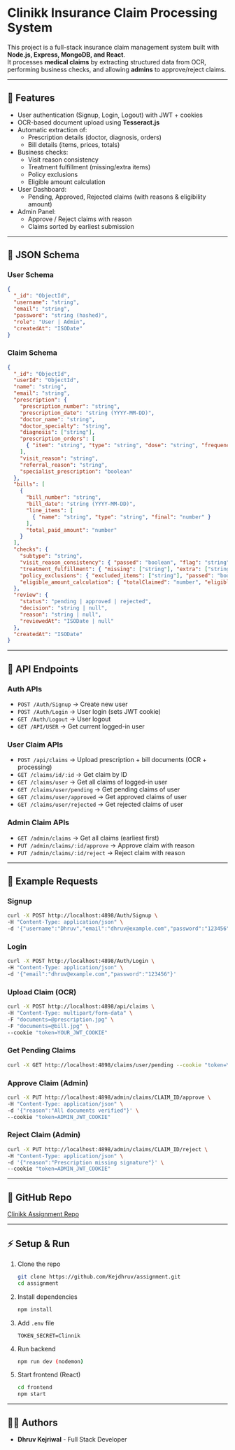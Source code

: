 # Clinikk Insurance Claim Processing System

This project is a full-stack insurance claim management system built with **Node.js, Express, MongoDB, and React**.  
It processes **medical claims** by extracting structured data from OCR, performing business checks, and allowing **admins** to approve/reject claims.

---

## 🚀 Features

- User authentication (Signup, Login, Logout) with JWT + cookies
- OCR-based document upload using **Tesseract.js**
- Automatic extraction of:
  - Prescription details (doctor, diagnosis, orders)
  - Bill details (items, prices, totals)
- Business checks:
  - Visit reason consistency
  - Treatment fulfillment (missing/extra items)
  - Policy exclusions
  - Eligible amount calculation
- User Dashboard:
  - Pending, Approved, Rejected claims (with reasons & eligibility amount)
- Admin Panel:
  - Approve / Reject claims with reason
  - Claims sorted by earliest submission

---

## 📂 JSON Schema

### User Schema
```json
{
  "_id": "ObjectId",
  "username": "string",
  "email": "string",
  "password": "string (hashed)",
  "role": "User | Admin",
  "createdAt": "ISODate"
}
```

### Claim Schema
```json
{
  "_id": "ObjectId",
  "userId": "ObjectId",
  "name": "string",
  "email": "string",
  "prescription": {
    "prescription_number": "string",
    "prescription_date": "string (YYYY-MM-DD)",
    "doctor_name": "string",
    "doctor_specialty": "string",
    "diagnosis": ["string"],
    "prescription_orders": [
      { "item": "string", "type": "string", "dose": "string", "frequency": "string" }
    ],
    "visit_reason": "string",
    "referral_reason": "string",
    "specialist_prescription": "boolean"
  },
  "bills": [
    {
      "bill_number": "string",
      "bill_date": "string (YYYY-MM-DD)",
      "line_items": [
        { "name": "string", "type": "string", "final": "number" }
      ],
      "total_paid_amount": "number"
    }
  ],
  "checks": {
    "subtype": "string",
    "visit_reason_consistency": { "passed": "boolean", "flag": "string" },
    "treatment_fulfillment": { "missing": ["string"], "extra": ["string"], "passed": "boolean" },
    "policy_exclusions": { "excluded_items": ["string"], "passed": "boolean" },
    "eligible_amount_calculation": { "totalClaimed": "number", "eligibleAmount": "number", "passed": "boolean" }
  },
  "review": {
    "status": "pending | approved | rejected",
    "decision": "string | null",
    "reason": "string | null",
    "reviewedAt": "ISODate | null"
  },
  "createdAt": "ISODate"
}
```

---

## 🔑 API Endpoints

### Auth APIs
- `POST /Auth/Signup` → Create new user
- `POST /Auth/Login` → User login (sets JWT cookie)
- `GET /Auth/Logout` → User logout
- `GET /API/USER` → Get current logged-in user

### User Claim APIs
- `POST /api/claims` → Upload prescription + bill documents (OCR + processing)
- `GET /claims/id/:id` → Get claim by ID
- `GET /claims/user` → Get all claims of logged-in user
- `GET /claims/user/pending` → Get pending claims of user
- `GET /claims/user/approved` → Get approved claims of user
- `GET /claims/user/rejected` → Get rejected claims of user

### Admin Claim APIs
- `GET /admin/claims` → Get all claims (earliest first)
- `PUT /admin/claims/:id/approve` → Approve claim with reason
- `PUT /admin/claims/:id/reject` → Reject claim with reason

---

## 🧪 Example Requests

### Signup
```bash
curl -X POST http://localhost:4898/Auth/Signup \
-H "Content-Type: application/json" \
-d '{"username":"Dhruv","email":"dhruv@example.com","password":"123456","role":"User"}'
```

### Login
```bash
curl -X POST http://localhost:4898/Auth/Login \
-H "Content-Type: application/json" \
-d '{"email":"dhruv@example.com","password":"123456"}'
```

### Upload Claim (OCR)
```bash
curl -X POST http://localhost:4898/api/claims \
-H "Content-Type: multipart/form-data" \
-F "documents=@prescription.jpg" \
-F "documents=@bill.jpg" \
--cookie "token=YOUR_JWT_COOKIE"
```

### Get Pending Claims
```bash
curl -X GET http://localhost:4898/claims/user/pending --cookie "token=YOUR_JWT_COOKIE"
```

### Approve Claim (Admin)
```bash
curl -X PUT http://localhost:4898/admin/claims/CLAIM_ID/approve \
-H "Content-Type: application/json" \
-d '{"reason":"All documents verified"}' \
--cookie "token=ADMIN_JWT_COOKIE"
```

### Reject Claim (Admin)
```bash
curl -X PUT http://localhost:4898/admin/claims/CLAIM_ID/reject \
-H "Content-Type: application/json" \
-d '{"reason":"Prescription missing signature"}' \
--cookie "token=ADMIN_JWT_COOKIE"
```

---

## 📌 GitHub Repo
[Clinikk Assignment Repo](https://github.com/Kejdhruv/assignment)

---

## ⚡ Setup & Run

1. Clone the repo
   ```bash
   git clone https://github.com/Kejdhruv/assignment.git
   cd assignment
   ```
2. Install dependencies
   ```bash
   npm install
   ```
3. Add `.env` file
   ```env
   TOKEN_SECRET=Clinnik
   ```
4. Run backend
   ```bash
   npm run dev (nodemon)
   ```
5. Start frontend (React)
   ```bash
   cd frontend
   npm start
   ```

---

## 👨‍💻 Authors
- **Dhruv Kejriwal** - Full Stack Developer  
